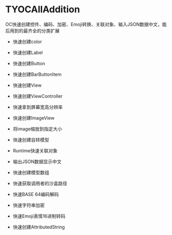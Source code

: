 # TYOCAllAddition
OC快速创建控件、编码、加密、Emoji转换、关联对象、输入JSON数据中文，能后用到的最齐全的分类扩展

* 快速创建color

* 快速创建Label

* 快速创建Button
* 快速创建BarButtonItem

* 快速创建View

* 快速创建ViewController
* 快速拿到屏幕宽高分辨率
* 快速创建ImageView
* 将image缩放到指定大小

* 快速创建自转模型

* Runtime快速关联对象

* 输出JSON数据显示中文

* 快速创建模型数组

* 快速获取调用者的沙盒路径

* 快速BASE 64编码解码
* 快速字符串加密
* 快速Emoji表情16进制转码
* 快速创建AttributedString
